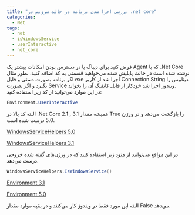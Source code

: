 ```yaml
---
title: "بررسی اجرا شدن برنامه در حالت سرویس در .net core"
categories:
  - Net
tags:
  - net
  - isWindowsService
  - userInteractive
  - net_core
---
```


فرض کنید برای دیباگ یا در دسترس بودن امکانات بیشتر یک Agent که با .Net Core نوشته شده است در حالت پابلیش شده می‌خواهید قسمتی به کد اضافه کنید. بطور مثال اگر برنامه بصورت دستی و فایل exe اجرا شد از کاربر Connection String دیتابیس را بگیرد و اگر بصورت Service ویندوز اجرا شد خودکار از فایل کانفیگ آن را بخواند.  
در این موارد می‌توانید از کد زیر استفاده کنید:  

```c#
Environment.UserInteractive
```

البته کد بالا در .Net Core 2.1 , 3.1 همیشه مقدار True را بازگشت می‌دهد و در ورژن 5.0 درست شده است.  

[WindowsServiceHelpers 5.0](https://github.com/dotnet/extensions/blob/release/5.0/src/Hosting/WindowsServices/src/WindowsServiceHelpers.cs)  

[WindowsServiceHelpers 3.1](https://github.com/dotnet/extensions/blob/release/3.1/src/Hosting/WindowsServices/src/WindowsServiceHelpers.cs)  

در این مواقع می‌توانید از متود زیر استفاده کنید که در ورژن‌های گفته شده خروجی درست می‌دهد.  

```c#
WindowsServiceHelpers.IsWindowsService()
```

[Environment 3.1](https://github.com/dotnet/corefx/blob/release/3.1/src/Common/src/CoreLib/System/Environment.cs#L129)  

[Environment 5.0](https://github.com/dotnet/runtime/blob/release/5.0/src/libraries/System.Private.CoreLib/src/System/Environment.Windows.cs#L126)  

البته این مورد فقط در ویندوز کار می‌کنند و در بقیه موارد مقدار False می‌دهد.  